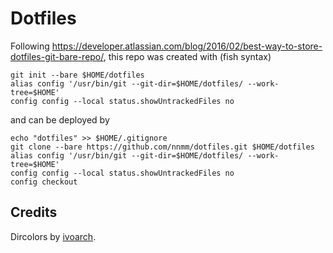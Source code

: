 # Dotfiles


Following https://developer.atlassian.com/blog/2016/02/best-way-to-store-dotfiles-git-bare-repo/, this repo was created with (fish syntax)

```
git init --bare $HOME/dotfiles
alias config '/usr/bin/git --git-dir=$HOME/dotfiles/ --work-tree=$HOME'
config config --local status.showUntrackedFiles no
```

and can be deployed by 

```
echo "dotfiles" >> $HOME/.gitignore
git clone --bare https://github.com/nnmm/dotfiles.git $HOME/dotfiles
alias config '/usr/bin/git --git-dir=$HOME/dotfiles/ --work-tree=$HOME'
config config --local status.showUntrackedFiles no
config checkout
```

## Credits
Dircolors by [ivoarch](https://github.com/ivoarch/dircolors-zenburn).